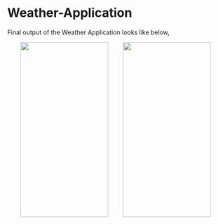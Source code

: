 # Weather-Application

Final output of the Weather Application looks like below,


<img src="https://user-images.githubusercontent.com/55725137/162382042-bb9b34a5-8b50-45bb-8db8-7c8c3ff0e6c5.jpeg" width="200" height="400" hspace="30"/>  <img src="https://user-images.githubusercontent.com/55725137/162382129-d867b29e-ff53-4256-b62d-a38e4c4e76e6.jpeg" width="200" height="400"/> 
